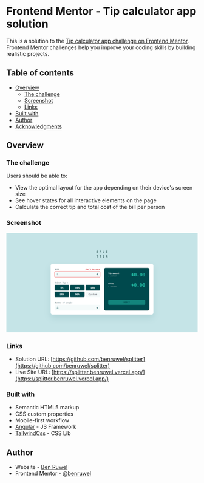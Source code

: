 # Frontend Mentor - Tip calculator app solution

This is a solution to the [Tip calculator app challenge on Frontend Mentor](https://www.frontendmentor.io/challenges/tip-calculator-app-ugJNGbJUX). Frontend Mentor challenges help you improve your coding skills by building realistic projects.

## Table of contents

- [Overview](#overview)
  - [The challenge](#the-challenge)
  - [Screenshot](#screenshot)
  - [Links](#links)
- [Built with](#built-with)
- [Author](#author)
- [Acknowledgments](#acknowledgments)

## Overview

### The challenge

Users should be able to:

- View the optimal layout for the app depending on their device's screen size
- See hover states for all interactive elements on the page
- Calculate the correct tip and total cost of the bill per person

### Screenshot

![](./src/assets/images/tip-calculator-screenshot.png)

### Links

- Solution URL: [https://github.com/benruwel/splitter](https://github.com/benruwel/splitter)
- Live Site URL: [https://splitter.benruwel.vercel.app/](https://splitter.benruwel.vercel.app/)

### Built with

- Semantic HTML5 markup
- CSS custom properties
- Mobile-first workflow
- [Angular](https://angular.io/) - JS Framework
- [TailwindCss](https://v2.tailwindcss.com/) - CSS Lib

## Author

- Website - [Ben Ruwel](https://benruwel.vercel.app/)
- Frontend Mentor - [@benruwel](https://www.frontendmentor.io/profile/benruwel)
